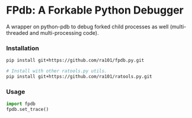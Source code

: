 # FPdb: A Forkable Python Debugger

A wrapper on python-pdb to debug forked child processes as well (multi-threaded and multi-processing code).

### Installation

```bash
pip install git+https://github.com/ra101/fpdb.py.git

# Install with other ratools.py utils.
pip install git+https://github.com/ra101/ratools.py.git
```

### Usage

```python
import fpdb
fpdb.set_trace()
```
